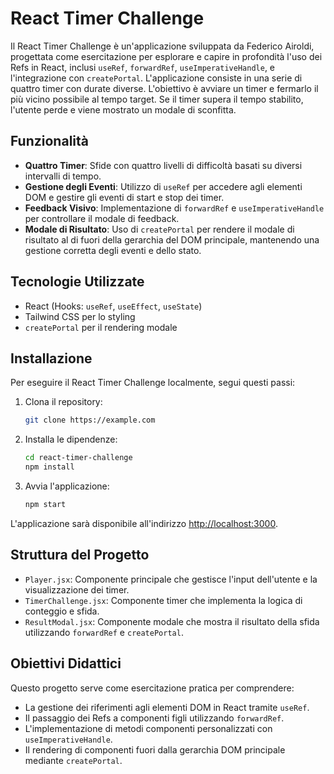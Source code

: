 
# React Timer Challenge

Il React Timer Challenge è un'applicazione sviluppata da Federico Airoldi, progettata come esercitazione per esplorare e capire in profondità l'uso dei Refs in React, inclusi `useRef`, `forwardRef`, `useImperativeHandle`, e l'integrazione con `createPortal`. L'applicazione consiste in una serie di quattro timer con durate diverse. L'obiettivo è avviare un timer e fermarlo il più vicino possibile al tempo target. Se il timer supera il tempo stabilito, l'utente perde e viene mostrato un modale di sconfitta.

## Funzionalità

- **Quattro Timer**: Sfide con quattro livelli di difficoltà basati su diversi intervalli di tempo.
- **Gestione degli Eventi**: Utilizzo di `useRef` per accedere agli elementi DOM e gestire gli eventi di start e stop dei timer.
- **Feedback Visivo**: Implementazione di `forwardRef` e `useImperativeHandle` per controllare il modale di feedback.
- **Modale di Risultato**: Uso di `createPortal` per rendere il modale di risultato al di fuori della gerarchia del DOM principale, mantenendo una gestione corretta degli eventi e dello stato.

## Tecnologie Utilizzate

- React (Hooks: `useRef`, `useEffect`, `useState`)
- Tailwind CSS per lo styling
- `createPortal` per il rendering modale

## Installazione

Per eseguire il React Timer Challenge localmente, segui questi passi:

1. Clona il repository:
   ```bash
   git clone https://example.com
   ```
2. Installa le dipendenze:
   ```bash
   cd react-timer-challenge
   npm install
   ```
3. Avvia l'applicazione:
   ```bash
   npm start
   ```

L'applicazione sarà disponibile all'indirizzo [http://localhost:3000](http://localhost:3000).

## Struttura del Progetto

- `Player.jsx`: Componente principale che gestisce l'input dell'utente e la visualizzazione dei timer.
- `TimerChallenge.jsx`: Componente timer che implementa la logica di conteggio e sfida.
- `ResultModal.jsx`: Componente modale che mostra il risultato della sfida utilizzando `forwardRef` e `createPortal`.

## Obiettivi Didattici

Questo progetto serve come esercitazione pratica per comprendere:

- La gestione dei riferimenti agli elementi DOM in React tramite `useRef`.
- Il passaggio dei Refs a componenti figli utilizzando `forwardRef`.
- L'implementazione di metodi componenti personalizzati con `useImperativeHandle`.
- Il rendering di componenti fuori dalla gerarchia DOM principale mediante `createPortal`.

